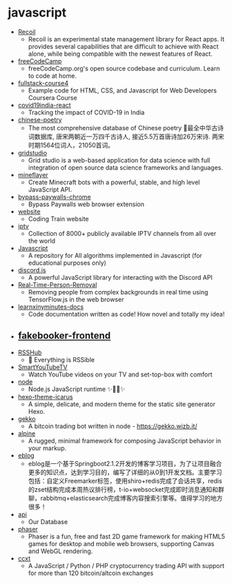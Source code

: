 # javascript
- [Recoil](https://github.com/facebookexperimental/Recoil)
  - Recoil is an experimental state management library for React apps. It provides several capabilities that are difficult to achieve with React alone, while being compatible with the newest features of React.
- [freeCodeCamp](https://github.com/freeCodeCamp/freeCodeCamp)
  - freeCodeCamp.org's open source codebase and curriculum. Learn to code at home.
- [fullstack-course4](https://github.com/jhu-ep-coursera/fullstack-course4)
  - Example code for HTML, CSS, and Javascript for Web Developers Coursera Course
- [covid19india-react](https://github.com/covid19india/covid19india-react)
  - Tracking the impact of COVID-19 in India
- [chinese-poetry](https://github.com/chinese-poetry/chinese-poetry)
  - The most comprehensive database of Chinese poetry 🧶最全中华古诗词数据库, 唐宋两朝近一万四千古诗人, 接近5.5万首唐诗加26万宋诗. 两宋时期1564位词人，21050首词。
- [gridstudio](https://github.com/ricklamers/gridstudio)
  - Grid studio is a web-based application for data science with full integration of open source data science frameworks and languages.
- [mineflayer](https://github.com/PrismarineJS/mineflayer)
  - Create Minecraft bots with a powerful, stable, and high level JavaScript API.
- [bypass-paywalls-chrome](https://github.com/iamadamdev/bypass-paywalls-chrome)
  - Bypass Paywalls web browser extension
- [website](https://github.com/CodingTrain/website)
  - Coding Train website
- [iptv](https://github.com/iptv-org/iptv)
  - Collection of 8000+ publicly available IPTV channels from all over the world
- [Javascript](https://github.com/TheAlgorithms/Javascript)
  - A repository for All algorithms implemented in Javascript (for educational purposes only)
- [discord.js](https://github.com/discordjs/discord.js)
  - A powerful JavaScript library for interacting with the Discord API
- [Real-Time-Person-Removal](https://github.com/jasonmayes/Real-Time-Person-Removal)
  - Removing people from complex backgrounds in real time using TensorFlow.js in the web browser
- [learnxinyminutes-docs](https://github.com/adambard/learnxinyminutes-docs)
  - Code documentation written as code! How novel and totally my idea!
- [fakebooker-frontend](https://github.com/KristianWEB/fakebooker-frontend)
  - 
- [RSSHub](https://github.com/DIYgod/RSSHub)
  - 🍰 Everything is RSSible
- [SmartYouTubeTV](https://github.com/yuliskov/SmartYouTubeTV)
  - Watch YouTube videos on your TV and set-top-box with comfort
- [node](https://github.com/nodejs/node)
  - Node.js JavaScript runtime ✨🐢🚀✨
- [hexo-theme-icarus](https://github.com/ppoffice/hexo-theme-icarus)
  - A simple, delicate, and modern theme for the static site generator Hexo.
- [gekko](https://github.com/askmike/gekko)
  - A bitcoin trading bot written in node - https://gekko.wizb.it/
- [alpine](https://github.com/alpinejs/alpine)
  - A rugged, minimal framework for composing JavaScript behavior in your markup.
- [eblog](https://github.com/MarkerHub/eblog)
  - eblog是一个基于Springboot2.1.2开发的博客学习项目，为了让项目融合更多的知识点，达到学习目的，编写了详细的从0到1开发文档。主要学习包括：自定义Freemarker标签，使用shiro+redis完成了会话共享，redis的zset结构完成本周热议排行榜，t-io+websocket完成即时消息通知和群聊，rabbitmq+elasticsearch完成博客内容搜索引擎等。值得学习的地方很多！
- [api](https://github.com/covid19india/api)
  - Our Database
- [phaser](https://github.com/photonstorm/phaser)
  - Phaser is a fun, free and fast 2D game framework for making HTML5 games for desktop and mobile web browsers, supporting Canvas and WebGL rendering.
- [ccxt](https://github.com/ccxt/ccxt)
  - A JavaScript / Python / PHP cryptocurrency trading API with support for more than 120 bitcoin/altcoin exchanges
